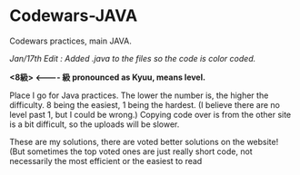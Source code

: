 # Codewars-JAVA
Codewars practices, main JAVA.

*Jan/17th Edit : Added .java to the files so the code is color coded.*

**<8級> <---- 級 pronounced as Kyuu, means level.**

  Place I go for Java practices.
  The lower the number is, the higher the difficulty. 
  8 being the easiest, 1 being the hardest. 
  (I believe there are no level past 1, but I could be wrong.)
  Copying code over is from the other site is a bit difficult, so the uploads will be slower. 


These are my solutions, there are voted better solutions on the website! 
(But sometimes the top voted ones are just really short code, not necessarily the most efficient or the easiest to read

